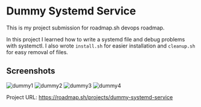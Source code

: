 # Dummy Systemd Service

This is my project submission for roadmap.sh devops roadmap.

In this project I learned how to write a systemd file and debug problems with systemctl. I also wrote `install.sh` for easier installation and `cleanup.sh` for easy removal of files. 

## Screenshots

![dummy1](https://github.com/user-attachments/assets/3713beb3-0833-400e-864b-445bcb6d5ce5)
![dummy2](https://github.com/user-attachments/assets/d6221de2-c597-4861-b71f-e8e0e791c84a)
![dummy3](https://github.com/user-attachments/assets/f2f444a3-0c29-4635-bad7-ffa1ec12c6dd)
![dummy4](https://github.com/user-attachments/assets/c4cd1a97-fd67-4499-b9ba-0e1167ad05c5)


Project URL: https://roadmap.sh/projects/dummy-systemd-service
